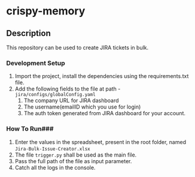 # crispy-memory

## Description ##
This repository can be used to create JIRA tickets in bulk.

### Development Setup ###
1. Import the project, install the dependencies using the requirements.txt file.
1. Add the following fields to the file at path - `jira/configs/globalConfig.yaml`
    1. The company URL for JIRA dashboard
    1. The username(emailID which you use for login)
    1. The auth token generated from JIRA dashboard for your account.

### How To Run###
1. Enter the values in the spreadsheet, present in the root folder, named `Jira-Bulk-Issue-Creator.xlsx`
1. The file `trigger.py` shall be used as the main file.
1. Pass the full path of the file as input parameter.
1. Catch all the logs in the console.
